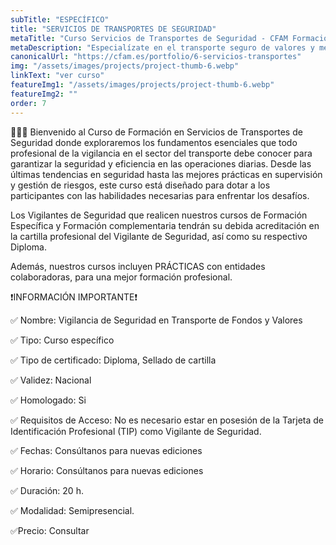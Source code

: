 ```yaml
---
subTitle: "ESPECÍFICO" 
title: "SERVICIOS DE TRANSPORTES DE SEGURIDAD"
metaTitle: "Curso Servicios de Transportes de Seguridad - CFAM Formación"
metaDescription: "Especialízate en el transporte seguro de valores y mercancías. Curso homologado en CFAM Formación."
canonicalUrl: "https://cfam.es/portfolio/6-servicios-transportes"
img: "/assets/images/projects/project-thumb-6.webp"
linkText: "ver curso"
featureImg1: "/assets/images/projects/project-thumb-6.webp"
featureImg2: ""
order: 7
---
```

👮‍♂️👮 Bienvenido al Curso de Formación en Servicios de Transportes de Seguridad donde exploraremos los fundamentos 
esenciales que todo profesional de la vigilancia en el sector del transporte debe conocer para garantizar la seguridad y 
eficiencia en las operaciones diarias. Desde las últimas tendencias en seguridad hasta las mejores prácticas en supervisión 
y gestión de riesgos, este curso está diseñado para dotar a los participantes con las habilidades necesarias para enfrentar 
los desafíos. 

Los Vigilantes de Seguridad que realicen nuestros cursos de Formación Específica y Formación complementaria tendrán su 
debida acreditación en la cartilla profesional del Vigilante de Seguridad, así como su respectivo Diploma. 

Además, nuestros cursos incluyen PRÁCTICAS con entidades colaboradoras, para una mejor formación profesional.

❗️INFORMACIÓN IMPORTANTE❗️

✅ Nombre: Vigilancia de Seguridad en Transporte de Fondos y Valores

✅ Tipo: Curso específico

✅ Tipo de certificado: Diploma, Sellado de cartilla

✅ Validez: Nacional

✅ Homologado: Si

✅ Requisitos de Acceso: No es necesario estar en posesión de la Tarjeta de Identificación Profesional (TIP) como Vigilante de Seguridad.

✅ Fechas: Consúltanos para nuevas ediciones

✅ Horario: Consúltanos para nuevas ediciones

✅ Duración: 20 h.

✅ Modalidad: Semipresencial.

✅Precio: Consultar
